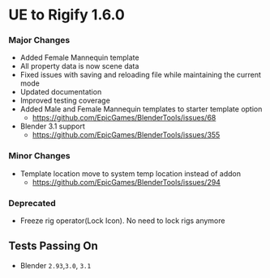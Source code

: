 # UE to Rigify 1.6.0

### Major Changes
* Added Female Mannequin template
* All property data is now scene data
* Fixed issues with saving and reloading file while maintaining the current mode
* Updated documentation
* Improved testing coverage
* Added Male and Female Mannequin templates to starter template option
    * https://github.com/EpicGames/BlenderTools/issues/68
* Blender 3.1 support
    * https://github.com/EpicGames/BlenderTools/issues/355

### Minor Changes
* Template location move to system temp location instead of addon
    * https://github.com/EpicGames/BlenderTools/issues/294

### Deprecated
* Freeze rig operator(Lock Icon). No need to lock rigs anymore

## Tests Passing On
* Blender `2.93`,`3.0`, `3.1`
